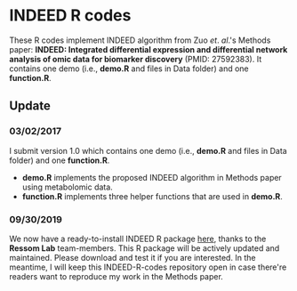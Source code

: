 # INDEED R codes

These R codes implement INDEED algorithm from Zuo *et*. *al*.'s Methods paper: **INDEED: Integrated differential expression and differential network analysis of omic data for biomarker discovery** (PMID: 27592383). It contains one demo (i.e., **demo.R** and files in Data folder) and one **function.R**. 

## Update

### 03/02/2017

I submit version 1.0 which contains one demo (i.e., **demo.R** and files in Data folder) and one **function.R**. 

* **demo.R** implements the proposed INDEED algorithm in Methods paper using metabolomic data.
* **function.R** implements three helper functions that are used in **demo.R**.

### 09/30/2019

We now have a ready-to-install INDEED R package [here](https://github.com/ressomlab/INDEED), thanks to the **Ressom Lab** team-members. This R package will be actively updated and maintained. Please download and test it if you are interested. In the meantime, I will keep this INDEED-R-codes repository open in case there're readers want to reproduce my work in the Methods paper.
